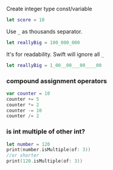 Create integer type const/variable
```swift
let score = 10
```

Use `_` as thousands separator.
```swift
let reallyBig = 100_000_000
```
It's for readability. Swift will ignore all `_`
```swift
let reallyBig = 1_00__00___00____00
```

### compound assignment operators
```swift
var counter = 10
counter += 5
counter *= 2
counter -= 10
counter /= 2
```

### is int multiple of other int?
```swift
let number = 120
print(number.isMultiple(of: 3))
//or shorter
print(120.isMultiple(of: 3))
```
